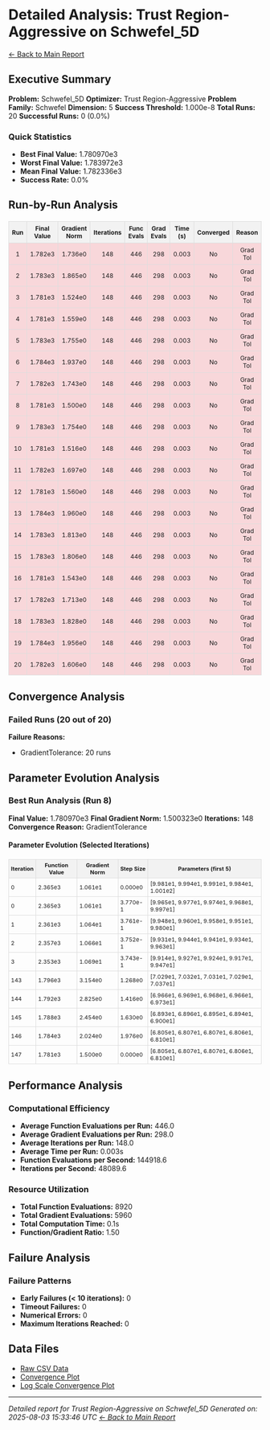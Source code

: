 # Detailed Analysis: Trust Region-Aggressive on Schwefel_5D
[← Back to Main Report](benchmark_report.md)
## Executive Summary
**Problem:** Schwefel_5D
**Optimizer:** Trust Region-Aggressive
**Problem Family:** Schwefel
**Dimension:** 5
**Success Threshold:** 1.000e-8
**Total Runs:** 20
**Successful Runs:** 0 (0.0%)

### Quick Statistics
* **Best Final Value:** 1.780970e3
* **Worst Final Value:** 1.783972e3
* **Mean Final Value:** 1.782336e3
* **Success Rate:** 0.0%


## Run-by-Run Analysis
<table style="border-collapse: collapse; width: 100%; margin: 20px 0; font-size: 12px;">
<tr style="background-color: #f2f2f2;">
<th style="border: 1px solid #ddd; padding: 6px; text-align: center;">Run</th>
<th style="border: 1px solid #ddd; padding: 6px; text-align: center;">Final Value</th>
<th style="border: 1px solid #ddd; padding: 6px; text-align: center;">Gradient Norm</th>
<th style="border: 1px solid #ddd; padding: 6px; text-align: center;">Iterations</th>
<th style="border: 1px solid #ddd; padding: 6px; text-align: center;">Func Evals</th>
<th style="border: 1px solid #ddd; padding: 6px; text-align: center;">Grad Evals</th>
<th style="border: 1px solid #ddd; padding: 6px; text-align: center;">Time (s)</th>
<th style="border: 1px solid #ddd; padding: 6px; text-align: center;">Converged</th>
<th style="border: 1px solid #ddd; padding: 6px; text-align: center;">Reason</th>
</tr>
<tr style="background-color: #f8d7da;">
<td style="border: 1px solid #ddd; padding: 6px; text-align: center;">1</td>
<td style="border: 1px solid #ddd; padding: 6px; text-align: center;">1.782e3</td>
<td style="border: 1px solid #ddd; padding: 6px; text-align: center;">1.736e0</td>
<td style="border: 1px solid #ddd; padding: 6px; text-align: center;">148</td>
<td style="border: 1px solid #ddd; padding: 6px; text-align: center;">446</td>
<td style="border: 1px solid #ddd; padding: 6px; text-align: center;">298</td>
<td style="border: 1px solid #ddd; padding: 6px; text-align: center;">0.003</td>
<td style="border: 1px solid #ddd; padding: 6px; text-align: center;">No</td>
<td style="border: 1px solid #ddd; padding: 6px; text-align: center;">Grad Tol</td>
</tr>
<tr style="background-color: #f8d7da;">
<td style="border: 1px solid #ddd; padding: 6px; text-align: center;">2</td>
<td style="border: 1px solid #ddd; padding: 6px; text-align: center;">1.783e3</td>
<td style="border: 1px solid #ddd; padding: 6px; text-align: center;">1.865e0</td>
<td style="border: 1px solid #ddd; padding: 6px; text-align: center;">148</td>
<td style="border: 1px solid #ddd; padding: 6px; text-align: center;">446</td>
<td style="border: 1px solid #ddd; padding: 6px; text-align: center;">298</td>
<td style="border: 1px solid #ddd; padding: 6px; text-align: center;">0.003</td>
<td style="border: 1px solid #ddd; padding: 6px; text-align: center;">No</td>
<td style="border: 1px solid #ddd; padding: 6px; text-align: center;">Grad Tol</td>
</tr>
<tr style="background-color: #f8d7da;">
<td style="border: 1px solid #ddd; padding: 6px; text-align: center;">3</td>
<td style="border: 1px solid #ddd; padding: 6px; text-align: center;">1.781e3</td>
<td style="border: 1px solid #ddd; padding: 6px; text-align: center;">1.524e0</td>
<td style="border: 1px solid #ddd; padding: 6px; text-align: center;">148</td>
<td style="border: 1px solid #ddd; padding: 6px; text-align: center;">446</td>
<td style="border: 1px solid #ddd; padding: 6px; text-align: center;">298</td>
<td style="border: 1px solid #ddd; padding: 6px; text-align: center;">0.003</td>
<td style="border: 1px solid #ddd; padding: 6px; text-align: center;">No</td>
<td style="border: 1px solid #ddd; padding: 6px; text-align: center;">Grad Tol</td>
</tr>
<tr style="background-color: #f8d7da;">
<td style="border: 1px solid #ddd; padding: 6px; text-align: center;">4</td>
<td style="border: 1px solid #ddd; padding: 6px; text-align: center;">1.781e3</td>
<td style="border: 1px solid #ddd; padding: 6px; text-align: center;">1.559e0</td>
<td style="border: 1px solid #ddd; padding: 6px; text-align: center;">148</td>
<td style="border: 1px solid #ddd; padding: 6px; text-align: center;">446</td>
<td style="border: 1px solid #ddd; padding: 6px; text-align: center;">298</td>
<td style="border: 1px solid #ddd; padding: 6px; text-align: center;">0.003</td>
<td style="border: 1px solid #ddd; padding: 6px; text-align: center;">No</td>
<td style="border: 1px solid #ddd; padding: 6px; text-align: center;">Grad Tol</td>
</tr>
<tr style="background-color: #f8d7da;">
<td style="border: 1px solid #ddd; padding: 6px; text-align: center;">5</td>
<td style="border: 1px solid #ddd; padding: 6px; text-align: center;">1.783e3</td>
<td style="border: 1px solid #ddd; padding: 6px; text-align: center;">1.755e0</td>
<td style="border: 1px solid #ddd; padding: 6px; text-align: center;">148</td>
<td style="border: 1px solid #ddd; padding: 6px; text-align: center;">446</td>
<td style="border: 1px solid #ddd; padding: 6px; text-align: center;">298</td>
<td style="border: 1px solid #ddd; padding: 6px; text-align: center;">0.003</td>
<td style="border: 1px solid #ddd; padding: 6px; text-align: center;">No</td>
<td style="border: 1px solid #ddd; padding: 6px; text-align: center;">Grad Tol</td>
</tr>
<tr style="background-color: #f8d7da;">
<td style="border: 1px solid #ddd; padding: 6px; text-align: center;">6</td>
<td style="border: 1px solid #ddd; padding: 6px; text-align: center;">1.784e3</td>
<td style="border: 1px solid #ddd; padding: 6px; text-align: center;">1.937e0</td>
<td style="border: 1px solid #ddd; padding: 6px; text-align: center;">148</td>
<td style="border: 1px solid #ddd; padding: 6px; text-align: center;">446</td>
<td style="border: 1px solid #ddd; padding: 6px; text-align: center;">298</td>
<td style="border: 1px solid #ddd; padding: 6px; text-align: center;">0.003</td>
<td style="border: 1px solid #ddd; padding: 6px; text-align: center;">No</td>
<td style="border: 1px solid #ddd; padding: 6px; text-align: center;">Grad Tol</td>
</tr>
<tr style="background-color: #f8d7da;">
<td style="border: 1px solid #ddd; padding: 6px; text-align: center;">7</td>
<td style="border: 1px solid #ddd; padding: 6px; text-align: center;">1.782e3</td>
<td style="border: 1px solid #ddd; padding: 6px; text-align: center;">1.743e0</td>
<td style="border: 1px solid #ddd; padding: 6px; text-align: center;">148</td>
<td style="border: 1px solid #ddd; padding: 6px; text-align: center;">446</td>
<td style="border: 1px solid #ddd; padding: 6px; text-align: center;">298</td>
<td style="border: 1px solid #ddd; padding: 6px; text-align: center;">0.003</td>
<td style="border: 1px solid #ddd; padding: 6px; text-align: center;">No</td>
<td style="border: 1px solid #ddd; padding: 6px; text-align: center;">Grad Tol</td>
</tr>
<tr style="background-color: #f8d7da;">
<td style="border: 1px solid #ddd; padding: 6px; text-align: center;">8</td>
<td style="border: 1px solid #ddd; padding: 6px; text-align: center;">1.781e3</td>
<td style="border: 1px solid #ddd; padding: 6px; text-align: center;">1.500e0</td>
<td style="border: 1px solid #ddd; padding: 6px; text-align: center;">148</td>
<td style="border: 1px solid #ddd; padding: 6px; text-align: center;">446</td>
<td style="border: 1px solid #ddd; padding: 6px; text-align: center;">298</td>
<td style="border: 1px solid #ddd; padding: 6px; text-align: center;">0.003</td>
<td style="border: 1px solid #ddd; padding: 6px; text-align: center;">No</td>
<td style="border: 1px solid #ddd; padding: 6px; text-align: center;">Grad Tol</td>
</tr>
<tr style="background-color: #f8d7da;">
<td style="border: 1px solid #ddd; padding: 6px; text-align: center;">9</td>
<td style="border: 1px solid #ddd; padding: 6px; text-align: center;">1.783e3</td>
<td style="border: 1px solid #ddd; padding: 6px; text-align: center;">1.754e0</td>
<td style="border: 1px solid #ddd; padding: 6px; text-align: center;">148</td>
<td style="border: 1px solid #ddd; padding: 6px; text-align: center;">446</td>
<td style="border: 1px solid #ddd; padding: 6px; text-align: center;">298</td>
<td style="border: 1px solid #ddd; padding: 6px; text-align: center;">0.003</td>
<td style="border: 1px solid #ddd; padding: 6px; text-align: center;">No</td>
<td style="border: 1px solid #ddd; padding: 6px; text-align: center;">Grad Tol</td>
</tr>
<tr style="background-color: #f8d7da;">
<td style="border: 1px solid #ddd; padding: 6px; text-align: center;">10</td>
<td style="border: 1px solid #ddd; padding: 6px; text-align: center;">1.781e3</td>
<td style="border: 1px solid #ddd; padding: 6px; text-align: center;">1.516e0</td>
<td style="border: 1px solid #ddd; padding: 6px; text-align: center;">148</td>
<td style="border: 1px solid #ddd; padding: 6px; text-align: center;">446</td>
<td style="border: 1px solid #ddd; padding: 6px; text-align: center;">298</td>
<td style="border: 1px solid #ddd; padding: 6px; text-align: center;">0.003</td>
<td style="border: 1px solid #ddd; padding: 6px; text-align: center;">No</td>
<td style="border: 1px solid #ddd; padding: 6px; text-align: center;">Grad Tol</td>
</tr>
<tr style="background-color: #f8d7da;">
<td style="border: 1px solid #ddd; padding: 6px; text-align: center;">11</td>
<td style="border: 1px solid #ddd; padding: 6px; text-align: center;">1.782e3</td>
<td style="border: 1px solid #ddd; padding: 6px; text-align: center;">1.697e0</td>
<td style="border: 1px solid #ddd; padding: 6px; text-align: center;">148</td>
<td style="border: 1px solid #ddd; padding: 6px; text-align: center;">446</td>
<td style="border: 1px solid #ddd; padding: 6px; text-align: center;">298</td>
<td style="border: 1px solid #ddd; padding: 6px; text-align: center;">0.003</td>
<td style="border: 1px solid #ddd; padding: 6px; text-align: center;">No</td>
<td style="border: 1px solid #ddd; padding: 6px; text-align: center;">Grad Tol</td>
</tr>
<tr style="background-color: #f8d7da;">
<td style="border: 1px solid #ddd; padding: 6px; text-align: center;">12</td>
<td style="border: 1px solid #ddd; padding: 6px; text-align: center;">1.781e3</td>
<td style="border: 1px solid #ddd; padding: 6px; text-align: center;">1.560e0</td>
<td style="border: 1px solid #ddd; padding: 6px; text-align: center;">148</td>
<td style="border: 1px solid #ddd; padding: 6px; text-align: center;">446</td>
<td style="border: 1px solid #ddd; padding: 6px; text-align: center;">298</td>
<td style="border: 1px solid #ddd; padding: 6px; text-align: center;">0.003</td>
<td style="border: 1px solid #ddd; padding: 6px; text-align: center;">No</td>
<td style="border: 1px solid #ddd; padding: 6px; text-align: center;">Grad Tol</td>
</tr>
<tr style="background-color: #f8d7da;">
<td style="border: 1px solid #ddd; padding: 6px; text-align: center;">13</td>
<td style="border: 1px solid #ddd; padding: 6px; text-align: center;">1.784e3</td>
<td style="border: 1px solid #ddd; padding: 6px; text-align: center;">1.960e0</td>
<td style="border: 1px solid #ddd; padding: 6px; text-align: center;">148</td>
<td style="border: 1px solid #ddd; padding: 6px; text-align: center;">446</td>
<td style="border: 1px solid #ddd; padding: 6px; text-align: center;">298</td>
<td style="border: 1px solid #ddd; padding: 6px; text-align: center;">0.003</td>
<td style="border: 1px solid #ddd; padding: 6px; text-align: center;">No</td>
<td style="border: 1px solid #ddd; padding: 6px; text-align: center;">Grad Tol</td>
</tr>
<tr style="background-color: #f8d7da;">
<td style="border: 1px solid #ddd; padding: 6px; text-align: center;">14</td>
<td style="border: 1px solid #ddd; padding: 6px; text-align: center;">1.783e3</td>
<td style="border: 1px solid #ddd; padding: 6px; text-align: center;">1.813e0</td>
<td style="border: 1px solid #ddd; padding: 6px; text-align: center;">148</td>
<td style="border: 1px solid #ddd; padding: 6px; text-align: center;">446</td>
<td style="border: 1px solid #ddd; padding: 6px; text-align: center;">298</td>
<td style="border: 1px solid #ddd; padding: 6px; text-align: center;">0.003</td>
<td style="border: 1px solid #ddd; padding: 6px; text-align: center;">No</td>
<td style="border: 1px solid #ddd; padding: 6px; text-align: center;">Grad Tol</td>
</tr>
<tr style="background-color: #f8d7da;">
<td style="border: 1px solid #ddd; padding: 6px; text-align: center;">15</td>
<td style="border: 1px solid #ddd; padding: 6px; text-align: center;">1.783e3</td>
<td style="border: 1px solid #ddd; padding: 6px; text-align: center;">1.806e0</td>
<td style="border: 1px solid #ddd; padding: 6px; text-align: center;">148</td>
<td style="border: 1px solid #ddd; padding: 6px; text-align: center;">446</td>
<td style="border: 1px solid #ddd; padding: 6px; text-align: center;">298</td>
<td style="border: 1px solid #ddd; padding: 6px; text-align: center;">0.003</td>
<td style="border: 1px solid #ddd; padding: 6px; text-align: center;">No</td>
<td style="border: 1px solid #ddd; padding: 6px; text-align: center;">Grad Tol</td>
</tr>
<tr style="background-color: #f8d7da;">
<td style="border: 1px solid #ddd; padding: 6px; text-align: center;">16</td>
<td style="border: 1px solid #ddd; padding: 6px; text-align: center;">1.781e3</td>
<td style="border: 1px solid #ddd; padding: 6px; text-align: center;">1.543e0</td>
<td style="border: 1px solid #ddd; padding: 6px; text-align: center;">148</td>
<td style="border: 1px solid #ddd; padding: 6px; text-align: center;">446</td>
<td style="border: 1px solid #ddd; padding: 6px; text-align: center;">298</td>
<td style="border: 1px solid #ddd; padding: 6px; text-align: center;">0.003</td>
<td style="border: 1px solid #ddd; padding: 6px; text-align: center;">No</td>
<td style="border: 1px solid #ddd; padding: 6px; text-align: center;">Grad Tol</td>
</tr>
<tr style="background-color: #f8d7da;">
<td style="border: 1px solid #ddd; padding: 6px; text-align: center;">17</td>
<td style="border: 1px solid #ddd; padding: 6px; text-align: center;">1.782e3</td>
<td style="border: 1px solid #ddd; padding: 6px; text-align: center;">1.713e0</td>
<td style="border: 1px solid #ddd; padding: 6px; text-align: center;">148</td>
<td style="border: 1px solid #ddd; padding: 6px; text-align: center;">446</td>
<td style="border: 1px solid #ddd; padding: 6px; text-align: center;">298</td>
<td style="border: 1px solid #ddd; padding: 6px; text-align: center;">0.003</td>
<td style="border: 1px solid #ddd; padding: 6px; text-align: center;">No</td>
<td style="border: 1px solid #ddd; padding: 6px; text-align: center;">Grad Tol</td>
</tr>
<tr style="background-color: #f8d7da;">
<td style="border: 1px solid #ddd; padding: 6px; text-align: center;">18</td>
<td style="border: 1px solid #ddd; padding: 6px; text-align: center;">1.783e3</td>
<td style="border: 1px solid #ddd; padding: 6px; text-align: center;">1.828e0</td>
<td style="border: 1px solid #ddd; padding: 6px; text-align: center;">148</td>
<td style="border: 1px solid #ddd; padding: 6px; text-align: center;">446</td>
<td style="border: 1px solid #ddd; padding: 6px; text-align: center;">298</td>
<td style="border: 1px solid #ddd; padding: 6px; text-align: center;">0.003</td>
<td style="border: 1px solid #ddd; padding: 6px; text-align: center;">No</td>
<td style="border: 1px solid #ddd; padding: 6px; text-align: center;">Grad Tol</td>
</tr>
<tr style="background-color: #f8d7da;">
<td style="border: 1px solid #ddd; padding: 6px; text-align: center;">19</td>
<td style="border: 1px solid #ddd; padding: 6px; text-align: center;">1.784e3</td>
<td style="border: 1px solid #ddd; padding: 6px; text-align: center;">1.956e0</td>
<td style="border: 1px solid #ddd; padding: 6px; text-align: center;">148</td>
<td style="border: 1px solid #ddd; padding: 6px; text-align: center;">446</td>
<td style="border: 1px solid #ddd; padding: 6px; text-align: center;">298</td>
<td style="border: 1px solid #ddd; padding: 6px; text-align: center;">0.003</td>
<td style="border: 1px solid #ddd; padding: 6px; text-align: center;">No</td>
<td style="border: 1px solid #ddd; padding: 6px; text-align: center;">Grad Tol</td>
</tr>
<tr style="background-color: #f8d7da;">
<td style="border: 1px solid #ddd; padding: 6px; text-align: center;">20</td>
<td style="border: 1px solid #ddd; padding: 6px; text-align: center;">1.782e3</td>
<td style="border: 1px solid #ddd; padding: 6px; text-align: center;">1.606e0</td>
<td style="border: 1px solid #ddd; padding: 6px; text-align: center;">148</td>
<td style="border: 1px solid #ddd; padding: 6px; text-align: center;">446</td>
<td style="border: 1px solid #ddd; padding: 6px; text-align: center;">298</td>
<td style="border: 1px solid #ddd; padding: 6px; text-align: center;">0.003</td>
<td style="border: 1px solid #ddd; padding: 6px; text-align: center;">No</td>
<td style="border: 1px solid #ddd; padding: 6px; text-align: center;">Grad Tol</td>
</tr>
</table>

## Convergence Analysis

### Failed Runs (20 out of 20)

**Failure Reasons:**
- GradientTolerance: 20 runs

## Parameter Evolution Analysis

### Best Run Analysis (Run 8)
**Final Value:** 1.780970e3
**Final Gradient Norm:** 1.500323e0
**Iterations:** 148
**Convergence Reason:** GradientTolerance

#### Parameter Evolution (Selected Iterations)

<table style="border-collapse: collapse; width: 100%; margin: 20px 0; font-size: 11px;">
<tr style="background-color: #f2f2f2;">
<th style="border: 1px solid #ddd; padding: 4px;">Iteration</th>
<th style="border: 1px solid #ddd; padding: 4px;">Function Value</th>
<th style="border: 1px solid #ddd; padding: 4px;">Gradient Norm</th>
<th style="border: 1px solid #ddd; padding: 4px;">Step Size</th>
<th style="border: 1px solid #ddd; padding: 4px;">Parameters (first 5)</th>
</tr>
<tr><td style="border: 1px solid #ddd; padding: 4px;">0</td><td style="border: 1px solid #ddd; padding: 4px;">2.365e3</td><td style="border: 1px solid #ddd; padding: 4px;">1.061e1</td><td style="border: 1px solid #ddd; padding: 4px;">0.000e0</td><td style="border: 1px solid #ddd; padding: 4px;">[9.981e1, 9.994e1, 9.991e1, 9.984e1, 1.001e2]</td></tr>
<tr><td style="border: 1px solid #ddd; padding: 4px;">0</td><td style="border: 1px solid #ddd; padding: 4px;">2.365e3</td><td style="border: 1px solid #ddd; padding: 4px;">1.061e1</td><td style="border: 1px solid #ddd; padding: 4px;">3.770e-1</td><td style="border: 1px solid #ddd; padding: 4px;">[9.965e1, 9.977e1, 9.974e1, 9.968e1, 9.997e1]</td></tr>
<tr><td style="border: 1px solid #ddd; padding: 4px;">1</td><td style="border: 1px solid #ddd; padding: 4px;">2.361e3</td><td style="border: 1px solid #ddd; padding: 4px;">1.064e1</td><td style="border: 1px solid #ddd; padding: 4px;">3.761e-1</td><td style="border: 1px solid #ddd; padding: 4px;">[9.948e1, 9.960e1, 9.958e1, 9.951e1, 9.980e1]</td></tr>
<tr><td style="border: 1px solid #ddd; padding: 4px;">2</td><td style="border: 1px solid #ddd; padding: 4px;">2.357e3</td><td style="border: 1px solid #ddd; padding: 4px;">1.066e1</td><td style="border: 1px solid #ddd; padding: 4px;">3.752e-1</td><td style="border: 1px solid #ddd; padding: 4px;">[9.931e1, 9.944e1, 9.941e1, 9.934e1, 9.963e1]</td></tr>
<tr><td style="border: 1px solid #ddd; padding: 4px;">3</td><td style="border: 1px solid #ddd; padding: 4px;">2.353e3</td><td style="border: 1px solid #ddd; padding: 4px;">1.069e1</td><td style="border: 1px solid #ddd; padding: 4px;">3.743e-1</td><td style="border: 1px solid #ddd; padding: 4px;">[9.914e1, 9.927e1, 9.924e1, 9.917e1, 9.947e1]</td></tr>
<tr><td style="border: 1px solid #ddd; padding: 4px;">143</td><td style="border: 1px solid #ddd; padding: 4px;">1.796e3</td><td style="border: 1px solid #ddd; padding: 4px;">3.154e0</td><td style="border: 1px solid #ddd; padding: 4px;">1.268e0</td><td style="border: 1px solid #ddd; padding: 4px;">[7.029e1, 7.032e1, 7.031e1, 7.029e1, 7.037e1]</td></tr>
<tr><td style="border: 1px solid #ddd; padding: 4px;">144</td><td style="border: 1px solid #ddd; padding: 4px;">1.792e3</td><td style="border: 1px solid #ddd; padding: 4px;">2.825e0</td><td style="border: 1px solid #ddd; padding: 4px;">1.416e0</td><td style="border: 1px solid #ddd; padding: 4px;">[6.966e1, 6.969e1, 6.968e1, 6.966e1, 6.973e1]</td></tr>
<tr><td style="border: 1px solid #ddd; padding: 4px;">145</td><td style="border: 1px solid #ddd; padding: 4px;">1.788e3</td><td style="border: 1px solid #ddd; padding: 4px;">2.454e0</td><td style="border: 1px solid #ddd; padding: 4px;">1.630e0</td><td style="border: 1px solid #ddd; padding: 4px;">[6.893e1, 6.896e1, 6.895e1, 6.894e1, 6.900e1]</td></tr>
<tr><td style="border: 1px solid #ddd; padding: 4px;">146</td><td style="border: 1px solid #ddd; padding: 4px;">1.784e3</td><td style="border: 1px solid #ddd; padding: 4px;">2.024e0</td><td style="border: 1px solid #ddd; padding: 4px;">1.976e0</td><td style="border: 1px solid #ddd; padding: 4px;">[6.805e1, 6.807e1, 6.807e1, 6.806e1, 6.810e1]</td></tr>
<tr><td style="border: 1px solid #ddd; padding: 4px;">147</td><td style="border: 1px solid #ddd; padding: 4px;">1.781e3</td><td style="border: 1px solid #ddd; padding: 4px;">1.500e0</td><td style="border: 1px solid #ddd; padding: 4px;">0.000e0</td><td style="border: 1px solid #ddd; padding: 4px;">[6.805e1, 6.807e1, 6.807e1, 6.806e1, 6.810e1]</td></tr>
</table>

## Performance Analysis

### Computational Efficiency
- **Average Function Evaluations per Run:** 446.0
- **Average Gradient Evaluations per Run:** 298.0
- **Average Iterations per Run:** 148.0
- **Average Time per Run:** 0.003s
- **Function Evaluations per Second:** 144918.6
- **Iterations per Second:** 48089.6
### Resource Utilization
- **Total Function Evaluations:** 8920
- **Total Gradient Evaluations:** 5960
- **Total Computation Time:** 0.1s
- **Function/Gradient Ratio:** 1.50
## Failure Analysis

### Failure Patterns
- **Early Failures (< 10 iterations):** 0
- **Timeout Failures:** 0
- **Numerical Errors:** 0
- **Maximum Iterations Reached:** 0


## Data Files
* [Raw CSV Data](../data/problems/Schwefel_5D_results.csv)
* [Convergence Plot](../plots/Schwefel_5D.png)
* [Log Scale Convergence Plot](../plots/Schwefel_5D_log.png)


---
*Detailed report for Trust Region-Aggressive on Schwefel_5D*
*Generated on: 2025-08-03 15:33:46 UTC*
*[← Back to Main Report](../benchmark_report.md)*
